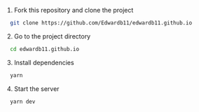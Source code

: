 
1. Fork this repository and clone the project

```bash
  git clone https://github.com/Edwardb11/edwardb11.github.io
```

2. Go to the project directory

```bash
  cd edwardb11.github.io
```

3. Install dependencies

```bash
  yarn
```

4. Start the server

```bash
  yarn dev
```


